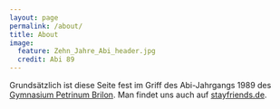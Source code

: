```yaml
---
layout: page
permalink: /about/
title: About
image:
  feature: Zehn_Jahre_Abi_header.jpg
  credit: Abi 89
---
```

Grundsätzlich ist diese Seite fest im Griff des Abi-Jahrgangs 1989 des [Gymnasium Petrinum Brilon](http://www.petrinum-brilon.de/).
Man findet uns auch auf [stayfriends.de](http://www.stayfriends.de/j/ViewController?action=classlist&scid=18926&type=4&year=1989).
